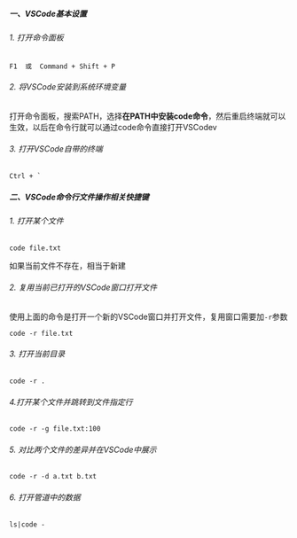 ##### 一、VSCode基本设置
###### 1. 打开命令面板
```
F1  或  Command + Shift + P
```

###### 2. 将VSCode安装到系统环境变量
打开命令面板，搜索PATH，选择**在PATH中安装code命令**，然后重启终端就可以生效，以后在命令行就可以通过code命令直接打开VSCodev

###### 3. 打开VSCode自带的终端
```
Ctrl + `
```

##### 二、VSCode命令行文件操作相关快捷键
###### 1. 打开某个文件
```
code file.txt
```
如果当前文件不存在，相当于新建

###### 2. 复用当前已打开的VSCode窗口打开文件
使用上面的命令是打开一个新的VSCode窗口并打开文件，复用窗口需要加`-r`参数
```
code -r file.txt
```

###### 3. 打开当前目录
```
code -r .
```

###### 4.打开某个文件并跳转到文件指定行
```
code -r -g file.txt:100
```

###### 5. 对比两个文件的差异并在VSCode中展示
```
code -r -d a.txt b.txt
```

###### 6. 打开管道中的数据
```
ls|code -
```